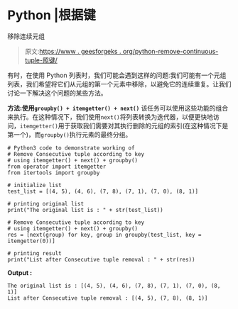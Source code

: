 # Python |根据键

移除连续元组

> 原文:[https://www . geesforgeks . org/python-remove-continuous-tuple-照键/](https://www.geeksforgeeks.org/python-remove-consecutive-tuple-according-to-key/)

有时，在使用 Python 列表时，我们可能会遇到这样的问题:我们可能有一个元组列表，我们希望将它们从元组的第一个元素中移除，以避免它的连续重复。让我们讨论一下解决这个问题的某些方法。

**方法:使用`groupby() + itemgetter() + next()`**
该任务可以使用这些功能的组合来执行。在这种情况下，我们使用`next()`将列表转换为迭代器，以便更快地访问，`itemgetter()`用于获取我们需要对其执行删除的元组的索引(在这种情况下是第一个)，而`groupby()`执行元素的最终分组。

```
# Python3 code to demonstrate working of
# Remove Consecutive tuple according to key
# using itemgetter() + next() + groupby()
from operator import itemgetter
from itertools import groupby

# initialize list
test_list = [(4, 5), (4, 6), (7, 8), (7, 1), (7, 0), (8, 1)]

# printing original list
print("The original list is : " + str(test_list))

# Remove Consecutive tuple according to key
# using itemgetter() + next() + groupby()
res = [next(group) for key, group in groupby(test_list, key = itemgetter(0))]

# printing result
print("List after Consecutive tuple removal : " + str(res))
```

**Output :**

```
The original list is : [(4, 5), (4, 6), (7, 8), (7, 1), (7, 0), (8, 1)]
List after Consecutive tuple removal : [(4, 5), (7, 8), (8, 1)]

```